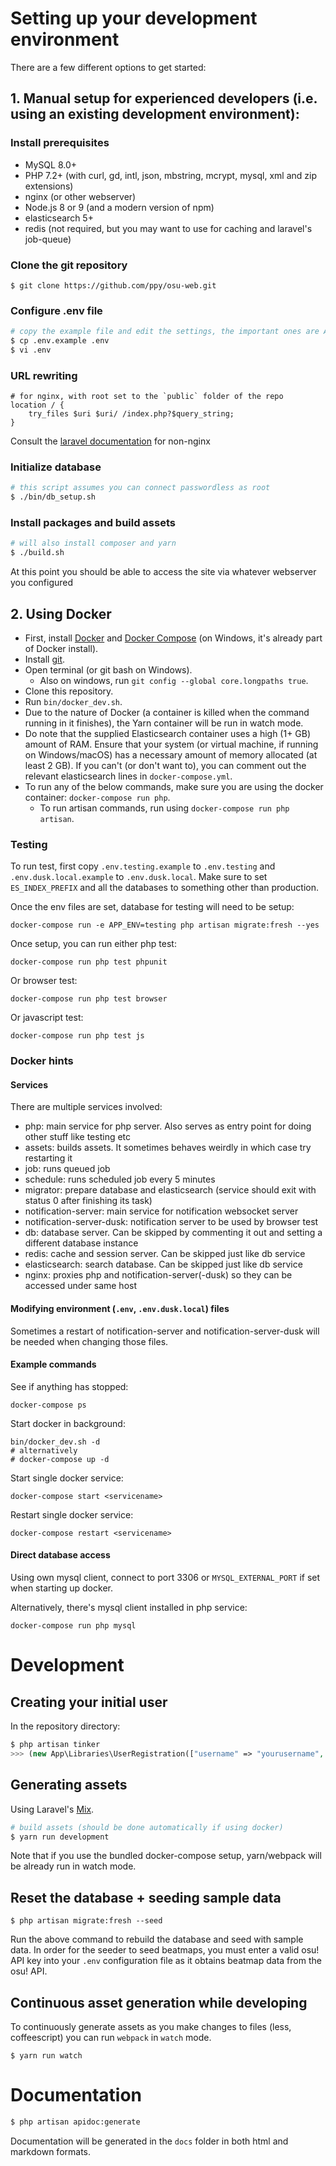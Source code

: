 # Setting up your development environment

There are a few different options to get started:

## 1\. Manual setup for experienced developers (i.e. using an existing development environment):

### Install prerequisites

- MySQL 8.0+
- PHP 7.2+ (with curl, gd, intl, json, mbstring, mcrypt, mysql, xml and zip extensions)
- nginx (or other webserver)
- Node.js 8 or 9 (and a modern version of npm)
- elasticsearch 5+
- redis (not required, but you may want to use for caching and laravel's job-queue)

### Clone the git repository

```
$ git clone https://github.com/ppy/osu-web.git
```

### Configure .env file

```bash
# copy the example file and edit the settings, the important ones are APP_* and DB_*
$ cp .env.example .env
$ vi .env
```

### URL rewriting

```nginx
# for nginx, with root set to the `public` folder of the repo
location / {
    try_files $uri $uri/ /index.php?$query_string;
}
```

Consult the [laravel documentation](https://laravel.com/docs/6.x/installation#web-server-configuration) for non-nginx

### Initialize database

```bash
# this script assumes you can connect passwordless as root
$ ./bin/db_setup.sh
```

### Install packages and build assets

```bash
# will also install composer and yarn
$ ./build.sh
```

At this point you should be able to access the site via whatever webserver you configured

## 2\. Using Docker

- First, install [Docker](https://www.docker.com/community-edition) and [Docker Compose](https://docs.docker.com/compose/install/) (on Windows, it's already part of Docker install).
- Install [git](https://git-scm.com).
- Open terminal (or git bash on Windows).
  - Also on windows, run `git config --global core.longpaths true`.
- Clone this repository.
- Run `bin/docker_dev.sh`.
- Due to the nature of Docker (a container is killed when the command running in it finishes), the Yarn container will be run in watch mode.
- Do note that the supplied Elasticsearch container uses a high (1+ GB) amount of RAM. Ensure that your system (or virtual machine, if running on Windows/macOS) has a necessary amount of memory allocated (at least 2 GB). If you can't (or don't want to), you can comment out the relevant elasticsearch lines in `docker-compose.yml`.
- To run any of the below commands, make sure you are using the docker container: `docker-compose run php`.
  - To run artisan commands, run using `docker-compose run php artisan`.


### Testing

To run test, first copy `.env.testing.example` to `.env.testing` and `.env.dusk.local.example` to `.env.dusk.local`.
Make sure to set `ES_INDEX_PREFIX` and all the databases to something other than production.

Once the env files are set, database for testing will need to be setup:

```
docker-compose run -e APP_ENV=testing php artisan migrate:fresh --yes
```

Once setup, you can run either php test:

```
docker-compose run php test phpunit
```

Or browser test:

```
docker-compose run php test browser
```

Or javascript test:

```
docker-compose run php test js
```

### Docker hints

#### Services

There are multiple services involved:

- php: main service for php server. Also serves as entry point for doing other stuff like testing etc
- assets: builds assets. It sometimes behaves weirdly in which case try restarting it
- job: runs queued job
- schedule: runs scheduled job every 5 minutes
- migrator: prepare database and elasticsearch (service should exit with status 0 after finishing its task)
- notification-server: main service for notification websocket server
- notification-server-dusk: notification server to be used by browser test
- db: database server. Can be skipped by commenting it out and setting a different database instance
- redis: cache and session server. Can be skipped just like db service
- elasticsearch: search database. Can be skipped just like db service
- nginx: proxies php and notification-server(-dusk) so they can be accessed under same host

#### Modifying environment (`.env`, `.env.dusk.local`) files

Sometimes a restart of notification-server and notification-server-dusk will be needed when changing those files.

#### Example commands

See if anything has stopped:

```
docker-compose ps
```

Start docker in background:

```
bin/docker_dev.sh -d
# alternatively
# docker-compose up -d
```

Start single docker service:

```
docker-compose start <servicename>
```

Restart single docker service:

```
docker-compose restart <servicename>
```

#### Direct database access

Using own mysql client, connect to port 3306 or `MYSQL_EXTERNAL_PORT` if set when starting up docker.

Alternatively, there's mysql client installed in php service:

```
docker-compose run php mysql
```

# Development

## Creating your initial user

In the repository directory:

```php
$ php artisan tinker
>>> (new App\Libraries\UserRegistration(["username" => "yourusername", "user_email" => "your@email.com", "password" => "yourpassword"]))->save();
```

## Generating assets

Using Laravel's [Mix](https://laravel.com/docs/6.x/mix).

```bash
# build assets (should be done automatically if using docker)
$ yarn run development
```

Note that if you use the bundled docker-compose setup, yarn/webpack will be already run in watch mode.

## Reset the database + seeding sample data

```
$ php artisan migrate:fresh --seed
```

Run the above command to rebuild the database and seed with sample data. In order for the seeder to seed beatmaps, you must enter a valid osu! API key into your `.env` configuration file as it obtains beatmap data from the osu! API.

## Continuous asset generation while developing

To continuously generate assets as you make changes to files (less, coffeescript) you can run `webpack` in `watch` mode.

```
$ yarn run watch
```

# Documentation

```bash
$ php artisan apidoc:generate
```

Documentation will be generated in the `docs` folder in both html and markdown formats.
